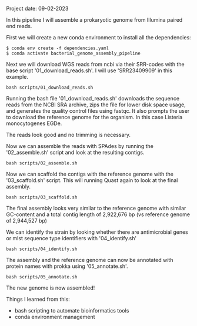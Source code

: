 Project date: 09-02-2023

In this pipeline I will assemble a prokaryotic genome from Illumina paired end reads.

First we will create a new conda environment to install all the dependencies:
```
$ conda env create -f dependencies.yaml
$ conda activate bacterial_genome_assembly_pipeline
```
Next we will download WGS reads from ncbi via their SRR-codes with the base script '01_download_reads.sh'.
I will use 'SRR23409909' in this example.
```
bash scripts/01_download_reads.sh
```

Running the bash file '01_download_reads.sh' downloads the sequence reads from the NCBI SRA archive,
zips the file for lower disk space usage, and generates the quality control files using fastqc.
It also prompts the user to download the reference genome for the organism. In this case Listeria monocytogenes EGDe.

The reads look good and no trimming is necessary.

Now we can assemble the reads with SPAdes by running the '02_assemble.sh' script and look at the resulting contigs.
```
bash scripts/02_assemble.sh
```

Now we can scaffold the contigs with the reference genome with the '03_scaffold.sh' script. This will running
Quast again to look at the final assembly.
```
bash scripts/03_scaffold.sh
```

The final assembly looks very similar to the reference genome with similar GC-content and a total contig 
length of 2,922,676 bp (vs reference genome of 2,944,527 bp)

We can identify the strain by looking whether there are antimicrobial genes or mlst sequence type identifiers with '04_identify.sh'
```
bash scripts/04_identify.sh
```

The assembly and the reference genome can now be annotated with protein names with prokka using '05_annotate.sh'.
```
bash scripts/05_annotate.sh
```

The new genome is now assembled!


Things I learned from this:
- bash scripting to automate bioinformatics tools
- conda environment management